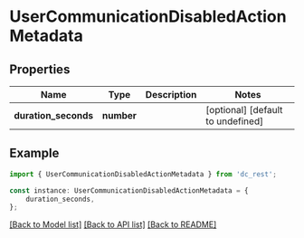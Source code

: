# UserCommunicationDisabledActionMetadata


## Properties

Name | Type | Description | Notes
------------ | ------------- | ------------- | -------------
**duration_seconds** | **number** |  | [optional] [default to undefined]

## Example

```typescript
import { UserCommunicationDisabledActionMetadata } from 'dc_rest';

const instance: UserCommunicationDisabledActionMetadata = {
    duration_seconds,
};
```

[[Back to Model list]](../README.md#documentation-for-models) [[Back to API list]](../README.md#documentation-for-api-endpoints) [[Back to README]](../README.md)
